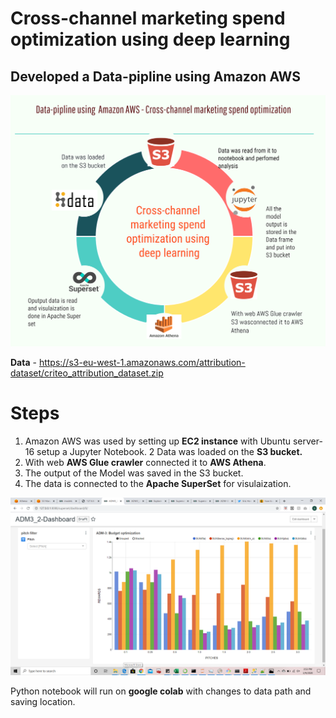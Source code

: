 # **Cross-channel marketing spend optimization using deep learning**

## **Developed a Data-pipline using  Amazon AWS** 


 ![Alt Text](https://github.com/singhsonali978/Implementing_Multiple_Attribution_Models/blob/master/Data%20Flow.png)

**Data** -  https://s3-eu-west-1.amazonaws.com/attribution-dataset/criteo_attribution_dataset.zip

# **Steps**
1.  Amazon AWS was used by setting up **EC2 instance** with Ubuntu server-16 setup a Jupyter Notebook. 
2   Data was loaded on the **S3 bucket.**
3.  With web **AWS Glue crawler** connected it to **AWS Athena**.
4.  The output of the Model was saved in the S3 bucket.
5.  The data is connected to the **Apache SuperSet** for visulaization.
 
![Alt Text](https://github.com/singhsonali978/Implementing_Multiple_Attribution_Models/blob/master/superset_visualization.png)

Python notebook will run on **google colab** with changes to data path and saving location.


